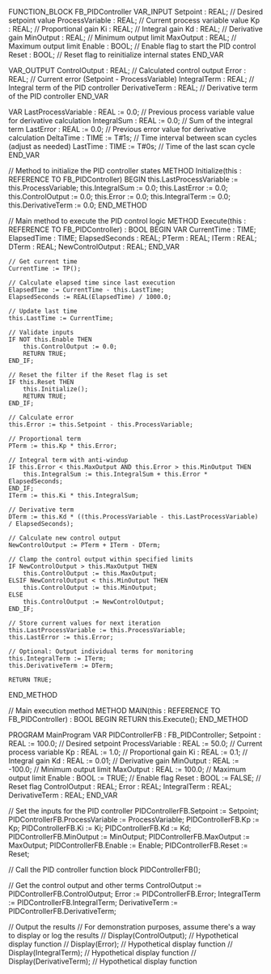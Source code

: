 FUNCTION_BLOCK FB_PIDController
VAR_INPUT
    Setpoint : REAL; // Desired setpoint value
    ProcessVariable : REAL; // Current process variable value
    Kp : REAL; // Proportional gain
    Ki : REAL; // Integral gain
    Kd : REAL; // Derivative gain
    MinOutput : REAL; // Minimum output limit
    MaxOutput : REAL; // Maximum output limit
    Enable : BOOL; // Enable flag to start the PID control
    Reset : BOOL; // Reset flag to reinitialize internal states
END_VAR

VAR_OUTPUT
    ControlOutput : REAL; // Calculated control output
    Error : REAL; // Current error (Setpoint - ProcessVariable)
    IntegralTerm : REAL; // Integral term of the PID controller
    DerivativeTerm : REAL; // Derivative term of the PID controller
END_VAR

VAR
    LastProcessVariable : REAL := 0.0; // Previous process variable value for derivative calculation
    IntegralSum : REAL := 0.0; // Sum of the integral term
    LastError : REAL := 0.0; // Previous error value for derivative calculation
    DeltaTime : TIME := T#1s; // Time interval between scan cycles (adjust as needed)
    LastTime : TIME := T#0s; // Time of the last scan cycle
END_VAR

// Method to initialize the PID controller states
METHOD Initialize(this : REFERENCE TO FB_PIDController)
BEGIN
    this.LastProcessVariable := this.ProcessVariable;
    this.IntegralSum := 0.0;
    this.LastError := 0.0;
    this.ControlOutput := 0.0;
    this.Error := 0.0;
    this.IntegralTerm := 0.0;
    this.DerivativeTerm := 0.0;
END_METHOD

// Main method to execute the PID control logic
METHOD Execute(this : REFERENCE TO FB_PIDController) : BOOL
BEGIN
    VAR
        CurrentTime : TIME;
        ElapsedTime : TIME;
        ElapsedSeconds : REAL;
        PTerm : REAL;
        ITerm : REAL;
        DTerm : REAL;
        NewControlOutput : REAL;
    END_VAR

    // Get current time
    CurrentTime := TP();

    // Calculate elapsed time since last execution
    ElapsedTime := CurrentTime - this.LastTime;
    ElapsedSeconds := REAL(ElapsedTime) / 1000.0;

    // Update last time
    this.LastTime := CurrentTime;

    // Validate inputs
    IF NOT this.Enable THEN
        this.ControlOutput := 0.0;
        RETURN TRUE;
    END_IF;

    // Reset the filter if the Reset flag is set
    IF this.Reset THEN
        this.Initialize();
        RETURN TRUE;
    END_IF;

    // Calculate error
    this.Error := this.Setpoint - this.ProcessVariable;

    // Proportional term
    PTerm := this.Kp * this.Error;

    // Integral term with anti-windup
    IF this.Error < this.MaxOutput AND this.Error > this.MinOutput THEN
        this.IntegralSum := this.IntegralSum + this.Error * ElapsedSeconds;
    END_IF;
    ITerm := this.Ki * this.IntegralSum;

    // Derivative term
    DTerm := this.Kd * ((this.ProcessVariable - this.LastProcessVariable) / ElapsedSeconds);

    // Calculate new control output
    NewControlOutput := PTerm + ITerm - DTerm;

    // Clamp the control output within specified limits
    IF NewControlOutput > this.MaxOutput THEN
        this.ControlOutput := this.MaxOutput;
    ELSIF NewControlOutput < this.MinOutput THEN
        this.ControlOutput := this.MinOutput;
    ELSE
        this.ControlOutput := NewControlOutput;
    END_IF;

    // Store current values for next iteration
    this.LastProcessVariable := this.ProcessVariable;
    this.LastError := this.Error;

    // Optional: Output individual terms for monitoring
    this.IntegralTerm := ITerm;
    this.DerivativeTerm := DTerm;

    RETURN TRUE;
END_METHOD

// Main execution method
METHOD MAIN(this : REFERENCE TO FB_PIDController) : BOOL
BEGIN
    RETURN this.Execute();
END_METHOD


PROGRAM MainProgram
VAR
    PIDControllerFB : FB_PIDController;
    Setpoint : REAL := 100.0; // Desired setpoint
    ProcessVariable : REAL := 50.0; // Current process variable
    Kp : REAL := 1.0; // Proportional gain
    Ki : REAL := 0.1; // Integral gain
    Kd : REAL := 0.01; // Derivative gain
    MinOutput : REAL := -100.0; // Minimum output limit
    MaxOutput : REAL := 100.0; // Maximum output limit
    Enable : BOOL := TRUE; // Enable flag
    Reset : BOOL := FALSE; // Reset flag
    ControlOutput : REAL;
    Error : REAL;
    IntegralTerm : REAL;
    DerivativeTerm : REAL;
END_VAR

// Set the inputs for the PID controller
PIDControllerFB.Setpoint := Setpoint;
PIDControllerFB.ProcessVariable := ProcessVariable;
PIDControllerFB.Kp := Kp;
PIDControllerFB.Ki := Ki;
PIDControllerFB.Kd := Kd;
PIDControllerFB.MinOutput := MinOutput;
PIDControllerFB.MaxOutput := MaxOutput;
PIDControllerFB.Enable := Enable;
PIDControllerFB.Reset := Reset;

// Call the PID controller function block
PIDControllerFB();

// Get the control output and other terms
ControlOutput := PIDControllerFB.ControlOutput;
Error := PIDControllerFB.Error;
IntegralTerm := PIDControllerFB.IntegralTerm;
DerivativeTerm := PIDControllerFB.DerivativeTerm;

// Output the results
// For demonstration purposes, assume there's a way to display or log the results
// Display(ControlOutput); // Hypothetical display function
// Display(Error); // Hypothetical display function
// Display(IntegralTerm); // Hypothetical display function
// Display(DerivativeTerm); // Hypothetical display function
